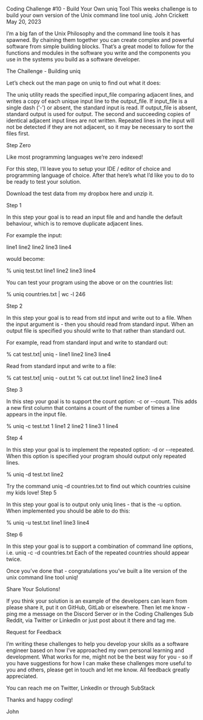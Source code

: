 Coding Challenge #10 - Build Your Own uniq Tool
This weeks challenge is to build your own version of the Unix command line tool uniq.
John Crickett
May 20, 2023

I’m a big fan of the Unix Philosophy and the command line tools it has spawned. By chaining them together you can create complex and powerful software from simple building blocks. That’s a great model to follow for the functions and modules in the software you write and the components you use in the systems you build as a software developer.

The Challenge - Building uniq

Let’s check out the man page on uniq to find out what it does:

The uniq utility reads the specified input_file comparing adjacent lines, and writes a copy of each unique input line to the output_file.  If input_file is a single dash (‘-’) or absent, the standard input is read.  If output_file is absent, standard output is used for output.  The second and succeeding copies of identical adjacent input lines are not written.  Repeated lines in the input will not be detected if they are not adjacent, so it may be necessary to sort the files first.

Step Zero

Like most programming languages we’re zero indexed!

For this step, I’ll leave you to setup your IDE / editor of choice and programming language of choice. After that here’s what I’d like you to do to be ready to test your solution.

Download the test data from my dropbox here and unzip it.

Step 1

In this step your goal is to read an input file and and handle the default behaviour, which is to remove duplicate adjacent lines.

For example the input:

line1
line2
line2
line3
line4

would become:

% uniq test.txt
line1
line2
line3
line4

You can test your program using the above or on the countries list:

% uniq countries.txt | wc -l
246

Step 2

In this step your goal is to read from std input and write out to a file. When the input argument is - then you should read from standard input. When an output file is specified you should write to that rather than standard out.

For example, read from standard input and write to standard out:

% cat test.txt| uniq -
line1
line2
line3
line4

Read from standard input and write to a file:

% cat test.txt| uniq - out.txt
% cat out.txt
line1
line2
line3
line4

Step 3

In this step your goal is to support the count option: -c or --count. This adds a new first column that contains a count of the number of times a line appears in the input file.

% uniq -c test.txt
1 line1
2 line2
1 line3
1 line4

Step 4

In this step your goal is to implement the repeated option: -d or --repeated. When this option is specified your program should output only repeated lines.

% uniq -d test.txt
line2

Try the command uniq -d countries.txt to find out which countries cuisine my kids love!
Step 5

In this step your goal is to output only uniq lines - that is the -u option. When implemented you should be able to do this:

% uniq -u test.txt
line1
line3
line4

Step 6

In this step your goal is to support a combination of command line options, i.e. uniq -c -d countries.txt Each of the repeated countries should appear twice.

Once you’ve done that - congratulations you’ve built a lite version of the unix command line tool uniq!

Share Your Solutions!

If you think your solution is an example of the developers can learn from please share it, put it on GitHub, GitLab or elsewhere. Then let me know - ping me a message on the Discord Server or in the Coding Challenges Sub Reddit, via Twitter or LinkedIn or just post about it there and tag me.

Request for Feedback

I’m writing these challenges to help you develop your skills as a software engineer based on how I’ve approached my own personal learning and development. What works for me, might not be the best way for you - so if you have suggestions for how I can make these challenges more useful to you and others, please get in touch and let me know. All feedback greatly appreciated.

You can reach me on Twitter, LinkedIn or through SubStack

Thanks and happy coding!

John